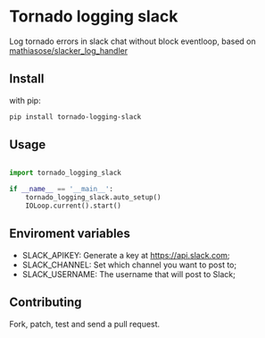 # Tornado logging slack
Log tornado errors in slack chat without block eventloop, based on [mathiasose/slacker_log_handler](https://github.com/mathiasose/slacker_log_handler)

## Install

with pip:

```bash
pip install tornado-logging-slack
```
## Usage
```python

import tornado_logging_slack

if __name__ == '__main__':
    tornado_logging_slack.auto_setup()
    IOLoop.current().start()
```

## Enviroment variables

- SLACK_APIKEY: Generate a key at https://api.slack.com;
- SLACK_CHANNEL: Set which channel you want to post to;
- SLACK_USERNAME: The username that will post to Slack;


## Contributing
Fork, patch, test and send a pull request.
